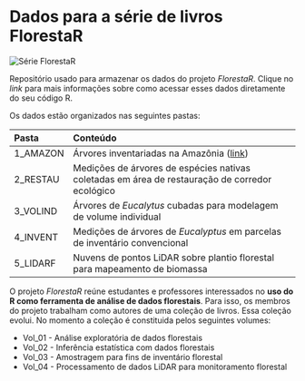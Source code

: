 # Dados para a série de livros FlorestaR

![Série **Floresta*R***](https://user-images.githubusercontent.com/100598348/156360810-7924a05e-1c64-4ce5-8f7e-13d8357f2e71.png)

Repositório usado para armazenar os dados do projeto *FlorestaR*. Clique no _link_ para mais informações sobre como acessar esses dados diretamente do seu código R.

Os dados estão organizados nas seguintes pastas:

| Pasta | Conteúdo |
|:-------------|:-------------|
| 1_AMAZON  | Árvores inventariadas na Amazônia ([link](https://luizestraviz.com/FlorestaR/Dados_AMAZON.html)) |
| 2_RESTAU  | Medições de árvores de espécies nativas coletadas em área de restauração de corredor ecológico |
| 3_VOLIND  | Árvores de *Eucalytus* cubadas para modelagem de volume individual |
| 4_INVENT  | Medições de árvores de *Eucalyptus* em parcelas de inventário convencional |
| 5_LIDARF  | Nuvens de pontos LiDAR sobre plantio florestal para mapeamento de biomassa |

O projeto *FlorestaR* reúne estudantes e professores interessados no **uso do R como ferramenta de análise de dados florestais**. Para isso, os membros do projeto trabalham como autores de uma coleção de livros. Essa coleção evolui. No momento a coleção é constituida pelos seguintes volumes:
* Vol_01 - Análise exploratória de dados florestais
* Vol_02 - Inferência estatística com dados florestais
* Vol_03 - Amostragem para fins de inventário florestal
* Vol_04 - Processamento de dados LiDAR para monitoramento florestal
